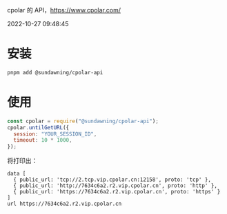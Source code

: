 cpolar 的 API，https://www.cpolar.com/

2022-10-27 09:48:45

# 安装

```sh
pnpm add @sundawning/cpolar-api
```

# 使用

```js
const cpolar = require("@sundawning/cpolar-api");
cpolar.untilGetURL({
  session: "YOUR_SESSION_ID",
  timeout: 10 * 1000,
});
```

将打印出：

```
data [
  { public_url: 'tcp://2.tcp.vip.cpolar.cn:12158', proto: 'tcp' },
  { public_url: 'http://7634c6a2.r2.vip.cpolar.cn', proto: 'http' },
  { public_url: 'https://7634c6a2.r2.vip.cpolar.cn', proto: 'https' }
]
url https://7634c6a2.r2.vip.cpolar.cn
```
